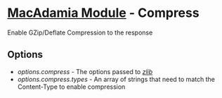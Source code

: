 # [MacAdamia Module](.) - Compress

Enable GZip/Deflate Compression to the response

## Options

 * *options.compress* - The options passed to *[zlib](http://nodejs.org/api/zlib.html)*
 * *options.compress.types* - An array of strings that need to match the Content-Type to enable compression
